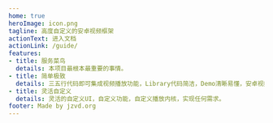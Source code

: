 ```yaml
---
home: true
heroImage: icon.png
tagline: 高度自定义的安卓视频框架
actionText: 进入文档
actionLink: /guide/
features:
- title: 服务菜鸟
  details: 本项目最根本最重要的事情。
- title: 简单极致
  details: 三五行代码即可集成视频播放功能，Library代码简洁，Demo清晰易懂，安卓视频之极品。
- title: 灵活自定义
  details: 灵活的自定义UI，自定义功能，自定义播放内核，实现任何需求。
footer: Made by jzvd.org
---
```


